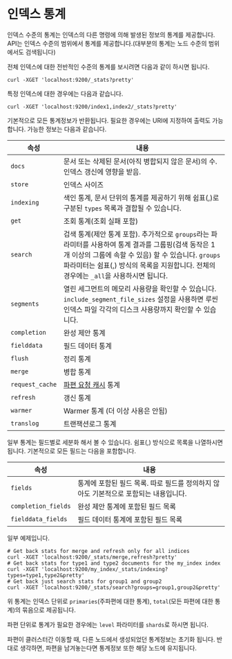 # 인덱스 통계
인덱스 수준의 통계는 인덱스의 다른 명령에 의해 발생된 정보의 통계를 제공합니다. API는 인덱스 수준의 범위에서 통계를 제공합니다.(대부분의 통계는 노드 수준의 범위에서도 검색됩니다)

전체 인덱스에 대한 전반적인 수준의 통계를 보시려면 다음과 같이 하시면 됩니다.
```
curl -XGET 'localhost:9200/_stats?pretty'
```
특정 인덱스에 대한 경우에는 다음과 같습니다.
```
curl -XGET 'localhost:9200/index1,index2/_stats?pretty'
```
기본적으로 모든 통계정보가 반환됩니다. 필요한 경우에는 URI에 지정하여 출력도 가능합니다.
가능한 정보는 다음과 같습니다.

| 속성 | 내용 |
| -- | -- |
| ```docs``` | 문서 또는 삭제된 문서(아직 병합되지 않은 문서)의 수. 인덱스 갱신에 영향을 받음. |
| ```store``` | 인덱스 사이즈 |
| ```indexing``` | 색인 통계, 문서 단위의 통계를 제공하기 위해 쉼표(,)로 구분된 ```types``` 목록과 결합될 수 있습니다. |
| ```get``` | 조회 통계(조회 실패 포함) |
| ```search``` | 검색 통계(제안 통계 포함). 추가적으로 ```groups```라는 파라미터를 사용하여 통계 결과를 그룹핑(검색 동작은 1개 이상의 그룹에 속할 수 있음) 할 수 있습니다. ```groups``` 파라미터는 쉼표(,) 방식의 목록을 지원합니다. 전체의 경우에는 ```_all```을 사용하시면 됩니다. |
| ```segments``` | 열린 세그먼트의 메모리 사용량을 확인할 수 있습니다. ```include_segment_file_sizes``` 설정을 사용하면 루씬 인덱스 파일 각각의 디스크 사용량까지 확인할 수 있습니다. |
| ```completion``` | 완성 제안 통계 |
| ```fielddata``` | 필드 데이터 통계 |
| ```flush``` | 정리 통계 |
| ```merge``` | 병합 통계 |
| ```request_cache``` | [파편 요청 캐시](shard-request-cache.md) 통계 |
| ```refresh``` | 갱신 통계 |
| ```warmer``` | Warmer 통계 (더 이상 사용은 안됨) |
| ```translog``` | 트랜잭션로그 통계 |

일부 통계는 필드별로 세분화 해서 볼 수 있습니다. 쉼표(,) 방식으로 목록을 나열하시면 됩니다. 기본적으로 모든 필드는 다음을 포함합니다.

| 속성 | 내용 |
| -- | -- |
| ```fields``` | 통계에 포함된 필드 목록. 따로 필드를 정의하지 않아도 기본적으로 포함되는 내용입니다. |
| ```completion_fields``` | 완성 제안 통계에 포함된 필드 목록 |
| ```fielddata_fields``` | 필드 데이터 통계에 포함된 필드 목록 |

일부 예제입니다.
```
# Get back stats for merge and refresh only for all indices
curl -XGET 'localhost:9200/_stats/merge,refresh?pretty'
# Get back stats for type1 and type2 documents for the my_index index
curl -XGET 'localhost:9200/my_index/_stats/indexing?types=type1,type2&pretty'
# Get back just search stats for group1 and group2
curl -XGET 'localhost:9200/_stats/search?groups=group1,group2&pretty'
```
위 통계는 인덱스 단위로 ```primaries```(주파편에 대한 통계), ```total```(모든 파편에 대한 통계)의 묶음으로 제공됩니다.

파편 단위로 통계가 필요한 경우에는 ```level``` 파라미터를 ```shards```로 하시면 됩니다.

파편이 클러스터간 이동할 때, 다른 노드에서 생성되었던 통계정보는 초기화 됩니다. 반대로 생각하면, 파편을 남겨놓는다면 통계정보 또한 해당 노드에 유지됩니다.